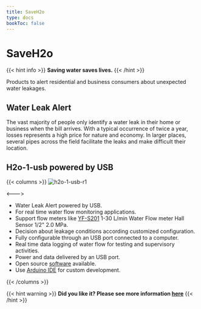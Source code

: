 ```yaml
---
title: SaveH2o
type: docs
bookToc: false
---
```


# SaveH2o

{{< hint info >}}
**Saving water saves lives.**
{{< /hint >}}

Products to alert residential and business consumers about unexpected water leakages.

## Water Leak Alert

The vast majority of people only identify a water leak in their home or business when the bill arrives. With a typical occurrence of twice a year, losses represents a high price for nature and economy. In larger places, several pipes across the field facilitate the leaks and make difficult their location.


## H2o-1-usb powered by USB

{{< columns >}}
![h2o-1-usb-r1](https://user-images.githubusercontent.com/86032/93647669-52c6b980-f9df-11ea-9592-127e746933c8.jpg)

<--->
- Water Leak Alert powered by USB.
- For real time water flow monitoring applications.
- Support flow meters like [YF-S201](https://www.aliexpress.com/item/32958118358.html) 1-30 L/min Water Flow meter Hall Sensor 1/2" 2.0 MPa.
- Decision about leakage conditions according customized configuration.
- Fully configurable through an USB port connected to a computer.
- Real time data logging of water flow for testing and supervisory activities.
- Power and data delivered by an USB port.
- Open source [software](https://github.com/SaveH2o/arduino) available.
- Use [Arduino IDE](https://www.arduino.cc/en/Main/Software) for custom development.

{{< /columns >}}

{{< hint warning >}}
**Did you like it? Please see more information [here](/docs/docs/products/)**
{{< /hint >}}
